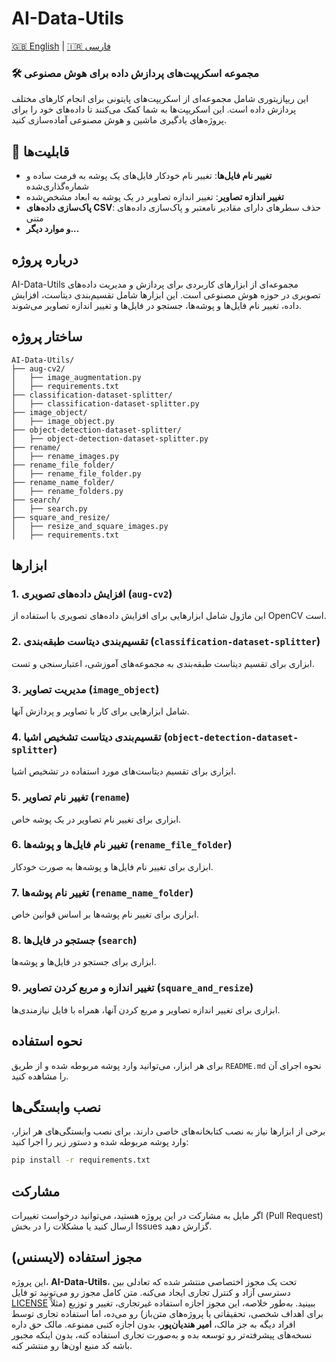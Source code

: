 # AI-Data-Utils

[🇬🇧 English](README.md) | [🇮🇷 فارسی](README.fa.md)

### 🛠️ مجموعه اسکریپت‌های پردازش داده برای هوش مصنوعی

این ریپازیتوری شامل مجموعه‌ای از اسکریپت‌های پایتونی برای انجام کارهای مختلف پردازش داده است. این اسکریپت‌ها به شما کمک می‌کنند تا داده‌های خود را برای پروژه‌های یادگیری ماشین و هوش مصنوعی آماده‌سازی کنید.

## 📌 قابلیت‌ها
- **تغییر نام فایل‌ها**: تغییر نام خودکار فایل‌های یک پوشه به فرمت ساده و شماره‌گذاری‌شده
- **تغییر اندازه تصاویر**: تغییر اندازه تصاویر در یک پوشه به ابعاد مشخص‌شده
- **پاک‌سازی داده‌های CSV**: حذف سطرهای دارای مقادیر نامعتبر و پاک‌سازی داده‌های متنی
- **و موارد دیگر...**

## درباره پروژه
AI-Data-Utils مجموعه‌ای از ابزارهای کاربردی برای پردازش و مدیریت داده‌های تصویری در حوزه هوش مصنوعی است. این ابزارها شامل تقسیم‌بندی دیتاست، افزایش داده، تغییر نام فایل‌ها و پوشه‌ها، جستجو در فایل‌ها و تغییر اندازه تصاویر می‌شوند.

## ساختار پروژه

```
AI-Data-Utils/
├── aug-cv2/
│   ├── image_augmentation.py
│   ├── requirements.txt
├── classification-dataset-splitter/
│   ├── classification-dataset-splitter.py
├── image_object/
│   ├── image_object.py
├── object-detection-dataset-splitter/
│   ├── object-detection-dataset-splitter.py
├── rename/
│   ├── rename_images.py
├── rename_file_folder/
│   ├── rename_file_folder.py
├── rename_name_folder/
│   ├── rename_folders.py
├── search/
│   ├── search.py
├── square_and_resize/
│   ├── resize_and_square_images.py
│   ├── requirements.txt
```

## ابزارها

### 1. **افزایش داده‌های تصویری** (`aug-cv2`)
این ماژول شامل ابزارهایی برای افزایش داده‌های تصویری با استفاده از OpenCV است.

### 2. **تقسیم‌بندی دیتاست طبقه‌بندی** (`classification-dataset-splitter`)
ابزاری برای تقسیم دیتاست طبقه‌بندی به مجموعه‌های آموزشی، اعتبارسنجی و تست.

### 3. **مدیریت تصاویر** (`image_object`)
شامل ابزارهایی برای کار با تصاویر و پردازش آنها.

### 4. **تقسیم‌بندی دیتاست تشخیص اشیا** (`object-detection-dataset-splitter`)
ابزاری برای تقسیم دیتاست‌های مورد استفاده در تشخیص اشیا.

### 5. **تغییر نام تصاویر** (`rename`)
ابزاری برای تغییر نام تصاویر در یک پوشه خاص.

### 6. **تغییر نام فایل‌ها و پوشه‌ها** (`rename_file_folder`)
ابزاری برای تغییر نام فایل‌ها و پوشه‌ها به صورت خودکار.

### 7. **تغییر نام پوشه‌ها** (`rename_name_folder`)
ابزاری برای تغییر نام پوشه‌ها بر اساس قوانین خاص.

### 8. **جستجو در فایل‌ها** (`search`)
ابزاری برای جستجو در فایل‌ها و پوشه‌ها.

### 9. **تغییر اندازه و مربع کردن تصاویر** (`square_and_resize`)
ابزاری برای تغییر اندازه تصاویر و مربع کردن آنها، همراه با فایل نیازمندی‌ها.

## نحوه استفاده
برای هر ابزار، می‌توانید وارد پوشه مربوطه شده و از طریق `README.md` نحوه اجرای آن را مشاهده کنید.

## نصب وابستگی‌ها
برخی از ابزارها نیاز به نصب کتابخانه‌های خاصی دارند. برای نصب وابستگی‌های هر ابزار، وارد پوشه مربوطه شده و دستور زیر را اجرا کنید:

```bash
pip install -r requirements.txt
```

## مشارکت
اگر مایل به مشارکت در این پروژه هستید، می‌توانید درخواست تغییرات (Pull Request) ارسال کنید یا مشکلات را در بخش Issues گزارش دهید.

## مجوز استفاده (لایسنس)
این پروژه، **AI-Data-Utils**، تحت یک مجوز اختصاصی منتشر شده که تعادلی بین دسترسی آزاد و کنترل تجاری ایجاد می‌کنه. متن کامل مجوز رو می‌تونید تو فایل [LICENSE](LICENSE) ببینید. به‌طور خلاصه، این مجوز اجازه استفاده غیرتجاری، تغییر و توزیع (مثلاً برای اهداف شخصی، تحقیقاتی یا پروژه‌های متن‌باز) رو می‌ده، اما استفاده تجاری توسط افراد دیگه به جز مالک، **امیر هندیان‌پور**، بدون اجازه کتبی ممنوعه. مالک حق داره نسخه‌های پیشرفته‌تر رو توسعه بده و به‌صورت تجاری استفاده کنه، بدون اینکه مجبور باشه کد منبع اون‌ها رو منتشر کنه.